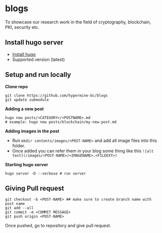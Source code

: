 # blogs

To showcase our research work in the field of cryptography, blockchain, PKI, security etc.

## Install hugo server

- [Install hugo](https://gohugo.io/getting-started/installing)
- Supported version (latest)

## Setup and run locally

**Clone repo**

```
git clone https://github.com/hypermine-bc/blogs
git update submodule
```

**Adding a new post** 
```
hugo new posts/<CATEGORY>/<POSTNAME>.md
# example: hugo new posts/blockchain/my-new-post.md
```

**Adding images in the post**

- Run `mkdir contents/images/<POST-NAME>` and add all image files into this folder. 
- Once added you can refer them in your blog some thing like this `![alt text](/images/<POST-NAME>/<IMAGENAME>.<FILEEXT>)`

**Starting hugo server**

```
hugo server -D --verbose # run server
```

## Giving Pull request

```
git checkout -b <POST-NAME> ## make sure to create branch name with post name
git add --all
git commit -m <COMMIT MESSAGE> 
git push origin <POST-NAME>
```

Once pushed, go to repository and give pull request. 




